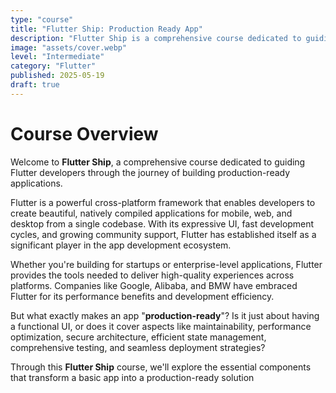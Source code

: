 ```yaml
---
type: "course"
title: "Flutter Ship: Production Ready App"
description: "Flutter Ship is a comprehensive course dedicated to guiding Flutter developers through the journey of building production-ready applications."
image: "assets/cover.webp"
level: "Intermediate"
category: "Flutter"
published: 2025-05-19
draft: true
---
```


# Course Overview

Welcome to **Flutter Ship**, a comprehensive course dedicated to guiding Flutter developers through the journey of building production-ready applications.

Flutter is a powerful cross-platform framework that enables developers to create beautiful, natively compiled applications for mobile, web, and desktop from a single codebase. With its expressive UI, fast development cycles, and growing community support, Flutter has established itself as a significant player in the app development ecosystem.

Whether you're building for startups or enterprise-level applications, Flutter provides the tools needed to deliver high-quality experiences across platforms. Companies like Google, Alibaba, and BMW have embraced Flutter for its performance benefits and development efficiency.

But what exactly makes an app "**production-ready**"? Is it just about having a functional UI, or does it cover aspects like maintainability, performance optimization, secure architecture, efficient state management, comprehensive testing, and seamless deployment strategies?

Through this **Flutter Ship** course, we'll explore the essential components that transform a basic app into a production-ready solution
